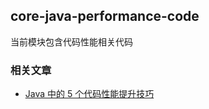 ## core-java-performance-code
当前模块包含代码性能相关代码

### 相关文章

- [Java 中的 5 个代码性能提升技巧](https://www.wdbyte.com/java/code-5-tips.html)